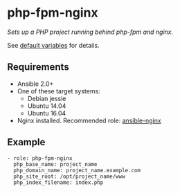 # php-fpm-nginx

*Sets up a PHP project running behind php-fpm and nginx.*

See [default variables](defaults/main.yml) for details.

## Requirements

* Ansible 2.0+
* One of these target systems:
    * Debian jessie
    * Ubuntu 14.04
    * Ubuntu 16.04
* Nginx installed. Recommended role: [ansible-nginx][ansible-nginx]

## Example

```
- role: php-fpm-nginx
  php_base_name: project_name
  php_domain_name: project_name.example.com
  php_site_root: /opt/project_name/www
  php_index_filename: index.php
```

[ansible-nginx]: https://github.com/savoirfairelinux/ansible-nginx
